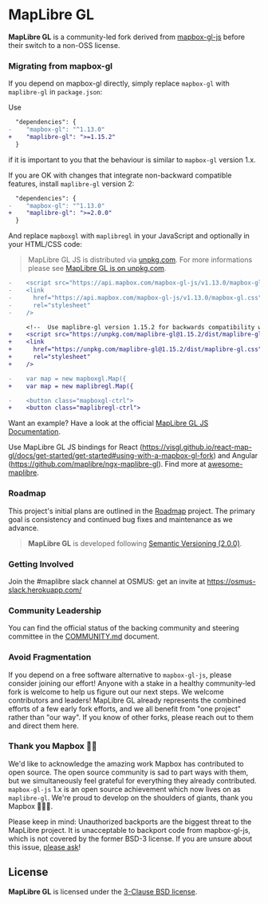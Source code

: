 # MapLibre GL

**MapLibre GL** is a community-led fork derived from [mapbox-gl-js](https://github.com/mapbox/mapbox-gl-js) before their switch to a non-OSS license.

### Migrating from mapbox-gl

If you depend on mapbox-gl directly, simply replace `mapbox-gl` with `maplibre-gl` in `package.json`:

Use

```diff
  "dependencies": {
-    "mapbox-gl": "^1.13.0"
+    "maplibre-gl": ">=1.15.2"
  }
```

if it is important to you that the behaviour is similar to `mapbox-gl` version 1.x.

If you are OK with changes that integrate non-backward compatible features, install `maplibre-gl` version 2:

```diff
  "dependencies": {
-    "mapbox-gl": "^1.13.0"
+    "maplibre-gl": ">=2.0.0"
  }
```

And replace `mapboxgl` with `maplibregl` in your JavaScript and optionally in your HTML/CSS code:

> MapLibre GL JS is distributed via [unpkg.com](https://unpkg.com). For more informations please see [MapLibre GL is on unpkg.com](./docs/README-unpkg.md#maplibre-gl-on-unpkgcom).

```diff
-    <script src="https://api.mapbox.com/mapbox-gl-js/v1.13.0/mapbox-gl.js"></script>
-    <link
-      href="https://api.mapbox.com/mapbox-gl-js/v1.13.0/mapbox-gl.css"
-      rel="stylesheet"
-    />

     <!--  Use maplibre-gl version 1.15.2 for backwards compatibility with mapbox-gl version 1.x. -->
+    <script src="https://unpkg.com/maplibre-gl@1.15.2/dist/maplibre-gl.js"></script>
+    <link
+      href="https://unpkg.com/maplibre-gl@1.15.2/dist/maplibre-gl.css"
+      rel="stylesheet"
+    />

-    var map = new mapboxgl.Map({
+    var map = new maplibregl.Map({

-    <button class="mapboxgl-ctrl">
+    <button class="maplibregl-ctrl">
```

Want an example? Have a look at the official [MapLibre GL JS Documentation](https://u-n-l.github.io/unl-map-js-docs/example/).

Use MapLibre GL JS bindings for React (https://visgl.github.io/react-map-gl/docs/get-started/get-started#using-with-a-mapbox-gl-fork) and Angular (https://github.com/maplibre/ngx-maplibre-gl). Find more at [awesome-maplibre](https://github.com/maplibre/awesome-maplibre).

### Roadmap

This project's initial plans are outlined in the [Roadmap](https://github.com/maplibre/maplibre-gl-js/projects/2) project. The primary goal is consistency and continued bug fixes and maintenance as we advance.

> **MapLibre GL** is developed following [Semantic Versioning (2.0.0)](http://semver.org/spec/v2.0.0.html).

### Getting Involved

Join the #maplibre slack channel at OSMUS: get an invite at https://osmus-slack.herokuapp.com/

### Community Leadership

You can find the official status of the backing community and steering committee in the [COMMUNITY.md](COMMUNITY.md) document.

### Avoid Fragmentation

If you depend on a free software alternative to `mapbox-gl-js`, please consider joining our effort! Anyone with a stake in a healthy community-led fork is welcome to help us figure out our next steps. We welcome contributors and leaders! MapLibre GL already represents the combined efforts of a few early fork efforts, and we all benefit from "one project" rather than "our way". If you know of other forks, please reach out to them and direct them here.

### Thank you Mapbox 🙏🏽

We'd like to acknowledge the amazing work Mapbox has contributed to open source. The open source community is sad to part ways with them, but we simultaneously feel grateful for everything they already contributed. `mapbox-gl-js` 1.x is an open source achievement which now lives on as `maplibre-gl`. We're proud to develop on the shoulders of giants, thank you Mapbox 🙇🏽‍♀️.

Please keep in mind: Unauthorized backports are the biggest threat to the MapLibre project. It is unacceptable to backport code from mapbox-gl-js, which is not covered by the former BSD-3 license. If you are unsure about this issue, [please ask](https://github.com/maplibre/maplibre-gl-js/discussions)!

## License

**MapLibre GL** is licensed under the [3-Clause BSD license](./LICENSE.txt).
